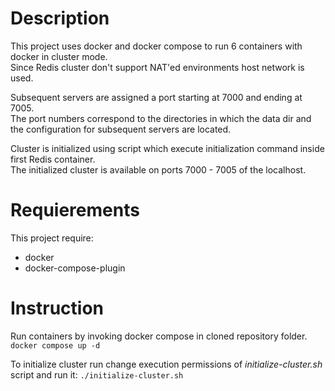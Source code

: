 # Description
This project uses docker and docker compose to run 6 containers with docker in cluster mode.  
Since Redis cluster don't support NAT'ed environments host network is used.  
  
Subsequent servers are assigned a port starting at 7000 and ending at 7005.  
The port numbers correspond to the directories in which the data dir and the configuration for subsequent servers are located.  

Cluster is initialized using script which execute initialization command inside first Redis container.  
The initialized cluster is available on ports 7000 - 7005 of the localhost.  
  
# Requierements
This project require:  
- docker
- docker-compose-plugin
  
# Instruction
Run containers by invoking docker compose in cloned repository folder.  
`docker compose up -d`

To initialize cluster run change execution permissions of *initialize-cluster.sh* script and run it:
`./initialize-cluster.sh`  


